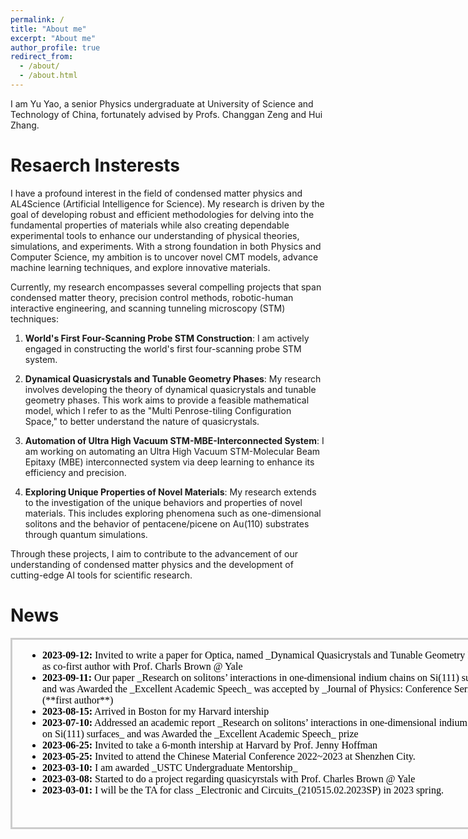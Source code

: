 ```yaml
---
permalink: /
title: "About me"
excerpt: "About me"
author_profile: true
redirect_from: 
  - /about/
  - /about.html
---
```

I am Yu Yao, a senior Physics undergraduate at University of Science and Technology of China, fortunately advised by Profs. Changgan Zeng and Hui Zhang. 
<!--
This is the front page of a website that is powered by the [academicpages template](https://github.com/academicpages/academicpages.github.io) and hosted on GitHub pages. [GitHub pages](https://pages.github.com) is a free service in which websites are built and hosted from code and data stored in a GitHub repository, automatically updating when a new commit is made to the respository. This template was forked from the [Minimal Mistakes Jekyll Theme](https://mmistakes.github.io/minimal-mistakes/) created by Michael Rose, and then extended to support the kinds of content that academics have: publications, talks, teaching, a portfolio, blog posts, and a dynamically-generated CV. You can fork [this repository](https://github.com/academicpages/academicpages.github.io) right now, modify the configuration and markdown files, add your own PDFs and other content, and have your own site for free, with no ads! An older version of this template powers my own personal website at [stuartgeiger.com](http://stuartgeiger.com), which uses [this Github repository](https://github.com/staeiou/staeiou.github.io).\
-->


Resaerch Insterests
======
I have a profound interest in the field of condensed matter physics and AL4Science (Artificial Intelligence for Science). My research is driven by the goal of developing robust and efficient methodologies for delving into the fundamental properties of materials while also creating dependable experimental tools to enhance our understanding of physical theories, simulations, and experiments. With a strong foundation in both Physics and Computer Science, my ambition is to uncover novel CMT models, advance machine learning techniques, and explore innovative materials.

Currently, my research encompasses several compelling projects that span condensed matter theory, precision control methods, robotic-human interactive engineering, and scanning tunneling microscopy (STM) techniques:

1. **World's First Four-Scanning Probe STM Construction**: I am actively engaged in constructing the world's first four-scanning probe STM system.

2. **Dynamical Quasicrystals and Tunable Geometry Phases**: My research involves developing the theory of dynamical quasicrystals and tunable geometry phases. This work aims to provide a feasible mathematical model, which I refer to as the "Multi Penrose-tiling Configuration Space," to better understand the nature of quasicrystals.

3. **Automation of Ultra High Vacuum STM-MBE-Interconnected System**: I am working on automating an Ultra High Vacuum STM-Molecular Beam Epitaxy (MBE) interconnected system via deep learning to enhance its efficiency and precision.

4. **Exploring Unique Properties of Novel Materials**: My research extends to the investigation of the unique behaviors and properties of novel materials. This includes exploring phenomena such as one-dimensional solitons and the behavior of pentacene/picene on Au(110) substrates through quantum simulations.

Through these projects, I aim to contribute to the advancement of our understanding of condensed matter physics and the development of cutting-edge AI tools for scientific research.


News
======
<iframe style="border: 3px solid #ccc; overflow-y: scroll; height: 300px; width: 800px; " srcdoc="
  <ul>
    <li><strong>2023-09-12:</strong> Invited to write a paper for Optica, named _Dynamical Quasicrystals and Tunable Geometry Phase_, as co-first author with Prof. Charls Brown @ Yale</li>
    <li><strong>2023-09-11:</strong> Our paper _Research on solitons’ interactions in one-dimensional indium chains on Si(111) surfaces_ and was Awarded the _Excellent Academic Speech_ was accepted by _Journal of Physics: Conference Series_ (**first author**) </li>
    <li><strong>2023-08-15:</strong> Arrived in Boston for my Harvard intership </li>
   <li><strong>2023-07-10:</strong> Addressed an academic report _Research on solitons’ interactions in one-dimensional indium chains on Si(111) surfaces_ and was Awarded the _Excellent Academic Speech_ prize </li>
   <li><strong>2023-06-25:</strong> Invited to take a 6-month intership at Harvard by Prof. Jenny Hoffman </li>
     <li><strong>2023-05-25:</strong> Invited to attend the Chinese Material Conference 2022~2023 at Shenzhen City. </li>
     <li><strong>2023-03-10:</strong> I am awarded _USTC Undergraduate Mentorship_</li>
  <li><strong>2023-03-08:</strong> Started to do a project regarding quasicyrstals with Prof. Charles Brown @ Yale</li>
   <li><strong>2023-03-01:</strong> I will be the TA for class _Electronic and Circuits_(210515.02.2023SP) in 2023 spring. </li>
    <!-- MORE -->
  </ul>
"></iframe>
